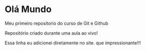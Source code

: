 # Olá Mundo
 Meu primeiro repositorio do curso de Git e Github

Repositório criado durante uma aula ao vivo!

Essa linha eu adicionei diretamente no site. que impressionante!!!
